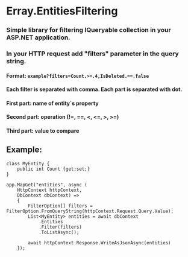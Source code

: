 # Erray.EntitiesFiltering

### Simple library for filtering IQueryable collection in your ASP.NET application.
### In your HTTP request add "filters" parameter in the query string.
#### Format: <code>example?filters=Count.>=.4,IsDeleted.==.false</code>
#### Each filter is separated with comma. Each part is separated with dot.
#### First part: name of entity`s property
#### Second part: operation (!=, ==, <, <=, >, >=)
#### Third part: value to compare

## Example:
```
class MyEntity {
	public int Count {get;set;}
}

app.MapGet("entities", async (
	HttpContext httpContext, 
	DbContext dbContext) => 
	{
		FilterOption[] filters = FilterOption.FromQueryString(httpContext.Request.Query.Value);
		List<MyEntity> entities = await dbContext
			.Entities
			.Filter(filters)
			.ToListAsync();

		await httpContext.Response.WriteAsJsonAsync(entities)
	});
```